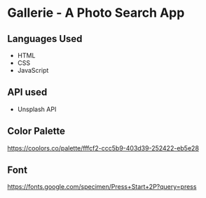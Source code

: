 # Gallerie - A Photo Search App

## Languages Used

- HTML
- CSS
- JavaScript

## API used
- Unsplash API

## Color Palette

https://coolors.co/palette/fffcf2-ccc5b9-403d39-252422-eb5e28

## Font

https://fonts.google.com/specimen/Press+Start+2P?query=press